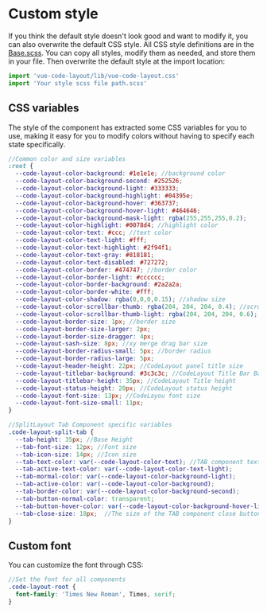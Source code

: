 # Custom style

If you think the default style doesn't look good and want to modify it, you can also overwrite the default CSS style. All CSS style definitions are in the [Base.scss](https://github.com/imengyu/vue-code-layout/blob/master/library/Scss/Base.scss). You can copy all styles, modify them as needed, and store them in your file. Then overwrite the default style at the import location:

```js
import 'vue-code-layout/lib/vue-code-layout.css'
import 'Your style scss file path.scss'
```

## CSS variables

The style of the component has extracted some CSS variables for you to use, making it easy for you to modify colors without having to specify each state specifically.

```scss
//Common color and size variables 
:root {
  --code-layout-color-background: #1e1e1e; //background color
  --code-layout-color-background-second: #252526;
  --code-layout-color-background-light: #333333;
  --code-layout-color-background-highlight: #04395e;
  --code-layout-color-background-hover: #363737;
  --code-layout-color-background-hover-light: #464646;
  --code-layout-color-background-mask-light: rgba(255,255,255,0.2);
  --code-layout-color-highlight: #0078d4; //highlight color 
  --code-layout-color-text: #ccc; //text color
  --code-layout-color-text-light: #fff;
  --code-layout-color-text-highlight: #2f94f1;
  --code-layout-color-text-gray: #818181;
  --code-layout-color-text-disabled: #727272;
  --code-layout-color-border: #474747; //border color
  --code-layout-color-border-light: #cccccc;
  --code-layout-color-border-background: #2a2a2a;
  --code-layout-color-border-white: #fff;
  --code-layout-color-shadow: rgba(0,0,0,0.15); //shadow size
  --code-layout-color-scrollbar-thumb: rgba(204, 204, 204, 0.4); //scrollbar color
  --code-layout-color-scrollbar-thumb-light: rgba(204, 204, 204, 0.6);
  --code-layout-border-size: 1px; //border size
  --code-layout-border-size-larger: 2px;
  --code-layout-border-size-dragger: 4px;
  --code-layout-sash-size: 8px; //xy merge drag bar size
  --code-layout-border-radius-small: 5px; //border radius
  --code-layout-border-radius-large: 5px;
  --code-layout-header-height: 22px; //CodeLayout panel title size
  --code-layout-titlebar-background: #3c3c3c; //CodeLayout Title Bar Background Color
  --code-layout-titlebar-height: 35px; //CodeLayout Title height
  --code-layout-status-height: 20px; //CodeLayout status height
  --code-layout-font-size: 13px; //CodeLayou font size
  --code-layout-font-size-small: 11px;
}

//SplitLayout Tab Component specific variables
.code-layout-split-tab {
  --tab-height: 35px; //Base Height
  --tab-font-size: 12px; //Font size
  --tab-icon-size: 14px; //Icon size
  --tab-text-color: var(--code-layout-color-text); //TAB component text and background color, inherited by default from CodeLayout to ensure consistent style
  --tab-active-text-color: var(--code-layout-color-text-light);
  --tab-mormal-color: var(--code-layout-color-background-light);
  --tab-active-color: var(--code-layout-color-background);
  --tab-border-color: var(--code-layout-color-background-second);
  --tab-button-normal-color: transparent;
  --tab-button-hover-color: var(--code-layout-color-background-hover-light);
  --tab-close-size: 18px;  //The size of the TAB component close button
}
```

## Custom font

You can customize the font through CSS:

```scss
//Set the font for all components
.code-layout-root {
  font-family: 'Times New Roman', Times, serif;
}
```
